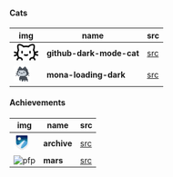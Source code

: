 #### Cats

|img|name|src|
|-|-|-|
|<a><img height="30" alt="pfp" src="https://raw.githubusercontent.com/hexa-one/hexa-one/main/badges/src/github-darkmode-cat/github-darkmode-cat-single.svg" /></a>|**github-dark-mode-cat**|[src](/)|
|<a><img height="30" alt="pfp" src="https://raw.githubusercontent.com/hexa-one/hexa-one/main/badges/src/mona-loading/mona-loading-dark.gif" /></a>|**mona-loading-dark**|[src](https://github.githubassets.com/images/mona-loading-dark.gif)|

#### Achievements

|img|name|src|
|-|-|-|
|<a><img height="30" alt="pfp" src="https://raw.githubusercontent.com/hexa-one/hexa-one/main/badges/achievements/src/acv/badge--acv-64.png" /></a>|**archive**|[src](https://github.githubassets.com/images/modules/profile/badge--acv-64.png)|
|<a><img height="30" alt="pfp" src="https://raw.githubusercontent.com/hexa-one/hexa-one/main/badges/achievements/src/acv/badge--mars-64.png" /></a>|**mars**|[src](https://github.githubassets.com/images/modules/profile/badge--mars-64.png)|